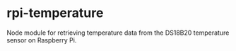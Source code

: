 # rpi-temperature
Node module for retrieving temperature data from the DS18B20 temperature sensor on Raspberry Pi.
